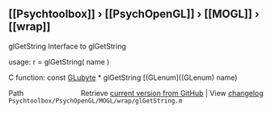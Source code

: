 ## [[Psychtoolbox]] &#8250; [[PsychOpenGL]] &#8250; [[MOGL]] &#8250; [[wrap]]

glGetString  Interface to glGetString  
  
usage:  r = glGetString( name )  
  
C function:  const [GLubyte](GLubyte) \* glGetString [(GLenum]((GLenum) name)  




<div class="code_header" style="text-align:right;">
  <span style="float:left;">Path&nbsp;&nbsp;</span> <span class="counter">Retrieve <a href=
  "https://raw.github.com/Psychtoolbox-3/Psychtoolbox-3/beta/Psychtoolbox/PsychOpenGL/MOGL/wrap/glGetString.m">current version from GitHub</a> | View <a href=
  "https://github.com/Psychtoolbox-3/Psychtoolbox-3/commits/beta/Psychtoolbox/PsychOpenGL/MOGL/wrap/glGetString.m">changelog</a></span>
</div>
<div class="code">
  <code>Psychtoolbox/PsychOpenGL/MOGL/wrap/glGetString.m</code>
</div>

